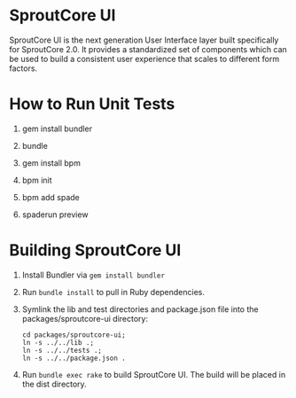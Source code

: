 # SproutCore UI

SproutCore UI is the next generation User Interface layer built specifically for SproutCore 2.0. It provides a standardized set of components which can be used to build a consistent user experience that scales to different form factors.

# How to Run Unit Tests

1. gem install bundler

2. bundle

3. gem install bpm

4. bpm init

5. bpm add spade

6. spaderun preview

# Building SproutCore UI

1. Install Bundler via `gem install bundler`

2. Run `bundle install` to pull in Ruby dependencies.

3. Symlink the lib and test directories and package.json file into
   the packages/sproutcore-ui directory:

   ```mkdir packages/sproutcore-ui;
   cd packages/sproutcore-ui;
   ln -s ../../lib .;
   ln -s ../../tests .;
   ln -s ../../package.json .
   ```

4. Run `bundle exec rake` to build SproutCore UI. The build will be placed in the dist directory.

